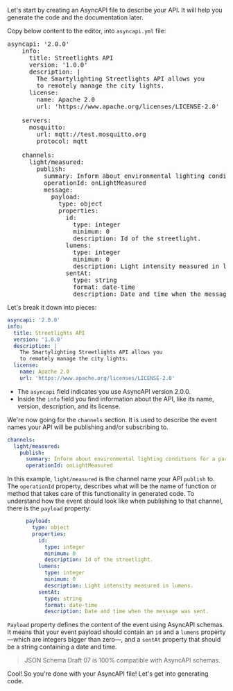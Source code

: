 Let's start by creating an AsyncAPI file to describe your API. It will help you generate the code and the documentation later.

Copy below content to the editor, into `asyncapi.yml` file:

<pre class="file" data-filename="asyncapi.yml" data-target="replace">asyncapi: '2.0.0'
    info:
      title: Streetlights API
      version: '1.0.0'
      description: |
        The Smartylighting Streetlights API allows you
        to remotely manage the city lights.
      license:
        name: Apache 2.0
        url: 'https://www.apache.org/licenses/LICENSE-2.0'

    servers:
      mosquitto:
        url: mqtt://test.mosquitto.org
        protocol: mqtt

    channels:
      light/measured:
        publish:
          summary: Inform about environmental lighting conditions for a particular streetlight.
          operationId: onLightMeasured
          message:
            payload:
              type: object
              properties:
                id:
                  type: integer
                  minimum: 0
                  description: Id of the streetlight.
                lumens:
                  type: integer
                  minimum: 0
                  description: Light intensity measured in lumens.
                sentAt:
                  type: string
                  format: date-time
                  description: Date and time when the message was sent.
</pre>

Let's break it down into pieces:

```yaml
asyncapi: '2.0.0'
info:
  title: Streetlights API
  version: '1.0.0'
  description: |
    The Smartylighting Streetlights API allows you
    to remotely manage the city lights.
  license:
    name: Apache 2.0
    url: 'https://www.apache.org/licenses/LICENSE-2.0'
```

- The `asyncapi` field indicates you use AsyncAPI version 2.0.0.
- Inside the `info` field you find information about the API, like its name, version, description, and its license.

We're now going for the `channels` section. It is used to describe the event names your API will be publishing and/or subscribing to.

```yaml
channels:
  light/measured:
    publish:
      summary: Inform about environmental lighting conditions for a particular streetlight.
      operationId: onLightMeasured
```

In this example, `light/measured` is the channel name your API `publish` to. The `operationId` property, describes what will be the name of function or method that takes care of this functionality in generated code. To understand how the event should look like when publishing to that channel, there is the `payload` property:

```yaml
      payload:
        type: object
        properties:
          id:
            type: integer
            minimum: 0
            description: Id of the streetlight.
          lumens:
            type: integer
            minimum: 0
            description: Light intensity measured in lumens.
          sentAt:
            type: string
            format: date-time
            description: Date and time when the message was sent.
```

`Payload` property defines the content of the event using AsyncAPI schemas. It means that your event payload should contain an `id` and a `lumens` property —which are integers bigger than zero—, and a `sentAt` property that should be a string containing a date and time.

> JSON Schema Draft 07 is 100% compatible with AsyncAPI schemas.

Cool! So you're done with your AsyncAPI file! Let's get into generating code.